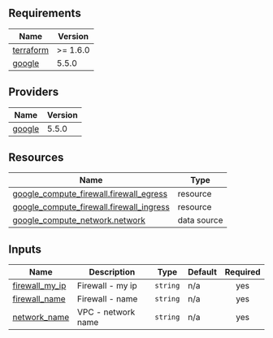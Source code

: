 <!-- BEGIN_TF_DOCS -->
## Requirements

| Name | Version |
|------|---------|
| <a name="requirement_terraform"></a> [terraform](#requirement\_terraform) | >= 1.6.0 |
| <a name="requirement_google"></a> [google](#requirement\_google) | 5.5.0 |

## Providers

| Name | Version |
|------|---------|
| <a name="provider_google"></a> [google](#provider\_google) | 5.5.0 |

## Resources

| Name | Type |
|------|------|
| [google_compute_firewall.firewall_egress](https://registry.terraform.io/providers/hashicorp/google/5.5.0/docs/resources/compute_firewall) | resource |
| [google_compute_firewall.firewall_ingress](https://registry.terraform.io/providers/hashicorp/google/5.5.0/docs/resources/compute_firewall) | resource |
| [google_compute_network.network](https://registry.terraform.io/providers/hashicorp/google/5.5.0/docs/data-sources/compute_network) | data source |

## Inputs

| Name | Description | Type | Default | Required |
|------|-------------|------|---------|:--------:|
| <a name="input_firewall_my_ip"></a> [firewall\_my\_ip](#input\_firewall\_my\_ip) | Firewall - my ip | `string` | n/a | yes |
| <a name="input_firewall_name"></a> [firewall\_name](#input\_firewall\_name) | Firewall - name | `string` | n/a | yes |
| <a name="input_network_name"></a> [network\_name](#input\_network\_name) | VPC - network name | `string` | n/a | yes |
<!-- END_TF_DOCS -->
